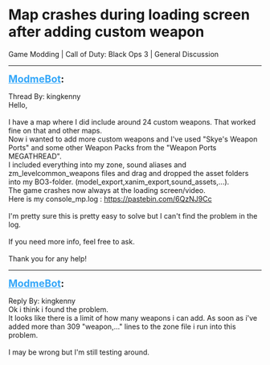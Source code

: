 # Map crashes during loading screen after adding custom weapon
Game Modding | Call of Duty: Black Ops 3 | General Discussion

---
<strong style="font-size: 1.4em;"><span style="text-decoration: underline;text-decoration-color: #34a7f9;"><span style="color:#34a7f9;">ModmeBot</span></span>:</strong>

<p>Thread By: kingkenny<br />Hello,<br /><br />I have a map where I did include around 24 custom weapons. That worked fine on that and other maps.<br />Now i wanted to add more custom weapons and I&#39;ve used &quot;Skye&#39;s Weapon Ports&quot; and some other Weapon Packs from the &quot;Weapon Ports MEGATHREAD&quot;.<br />I included everything into my zone, sound aliases and zm_levelcommon_weapons files and drag and dropped the asset folders into my BO3-folder. (model_export,xanim_export,sound_assets,...).<br />The game crashes now always at the loading screen/video. <br />Here is my console_mp.log : <a href="https://pastebin.com/6QzNJ9Cc">https://pastebin.com/6QzNJ9Cc</a><br /><br />I&#39;m pretty sure this is pretty easy to solve but I can&#39;t find the problem in the log.<br /><br />If you need more info, feel free to ask.<br /><br />Thank you for any help!</p>

---
<strong style="font-size: 1.4em;"><span style="text-decoration: underline;text-decoration-color: #34a7f9;"><span style="color:#34a7f9;">ModmeBot</span></span>:</strong>

<p>Reply By: kingkenny<br />Ok i think i found the problem.<br />It looks like there is a limit of how many weapons i can add. As soon as i&#39;ve added more than 309 &quot;weapon,...&quot; lines to the zone file i run into this problem. <br /><br />I may be wrong but I&#39;m still testing around.</p>
